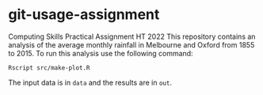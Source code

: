 # git-usage-assignment
Computing Skills Practical Assignment HT 2022
This repository contains an analysis of the average monthly rainfall in Melbourne and Oxford from 1855 to 2015.
To run this analysis use the following command:
```
Rscript src/make-plot.R
```
The input data is in `data` and the results are in `out`.
